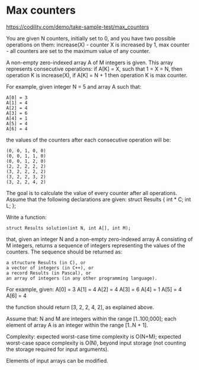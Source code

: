 # Max counters

https://codility.com/demo/take-sample-test/max_counters

You are given N counters, initially set to 0, and you have two possible operations on them:
	increase(X) - counter X is increased by 1,
	max counter - all counters are set to the maximum value of any counter.

A non-empty zero-indexed array A of M integers is given. This array represents consecutive operations:
	if A[K] = X, such that 1 = X = N, then operation K is increase(X),
	if A[K] = N + 1 then operation K is max counter.

For example, given integer N = 5 and array A such that:

	A[0] = 3
	A[1] = 4
	A[2] = 4
	A[3] = 6
	A[4] = 1
	A[5] = 4
	A[6] = 4

the values of the counters after each consecutive operation will be:

    (0, 0, 1, 0, 0)
    (0, 0, 1, 1, 0)
    (0, 0, 1, 2, 0)
    (2, 2, 2, 2, 2)
    (3, 2, 2, 2, 2)
    (3, 2, 2, 3, 2)
    (3, 2, 2, 4, 2)

The goal is to calculate the value of every counter after all operations.
Assume that the following declarations are given:
struct Results {
  int * C;
  int L;
};

Write a function:

	struct Results solution(int N, int A[], int M);
	
that, given an integer N and a non-empty zero-indexed array A consisting of M integers, returns a sequence of integers representing the values of the counters.
The sequence should be returned as:

	a structure Results (in C), or
	a vector of integers (in C++), or
	a record Results (in Pascal), or
	an array of integers (in any other programming language).
	
For example, given:
    A[0] = 3
    A[1] = 4
    A[2] = 4
    A[3] = 6
    A[4] = 1
    A[5] = 4
    A[6] = 4
	
the function should return [3, 2, 2, 4, 2], as explained above.

Assume that:
	N and M are integers within the range [1..100,000];
	each element of array A is an integer within the range [1..N + 1].

Complexity:
	expected worst-case time complexity is O(N+M);
	expected worst-case space complexity is O(N), beyond input storage (not counting the storage required for input arguments).

Elements of input arrays can be modified.

